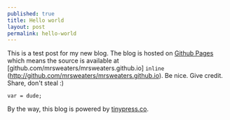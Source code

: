 ```yaml
---
published: true
title: Hello world
layout: post
permalink: hello-world
---
```

This is a test post for my new blog. The blog is hosted on [Github Pages](http://pages.github.com/) which means the source is available at [github.com/mrsweaters/mrsweaters.github.io] `inline` (http://github.com/mrsweaters/mrsweaters.github.io). Be nice. Give credit. Share, don't steal :)

```
var = dude;
```

By the way, this blog is powered by [tinypress.co](https://tinypress.co).
